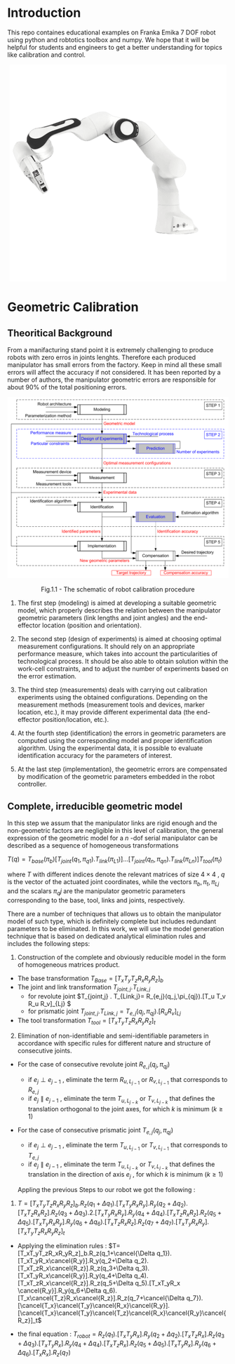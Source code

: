 # Introduction
This repo containes educational examples on Franka Emika 7 DOF robot using python and robtotics toolbox and numpy. 
We hope that it will be helpful for students and engineers to get a better understanding for topics like calibration and control.


<p align="center">
  <img src="HW1/img/banda.png" alt="Panda"/>
</p>


# Geometric Calibration

## Theoritical Background

From a manifacturing stand point it is extremely challenging to produce robots with zero erros in joints lenghts. Therefore each produced manipulator has small errors from the factory. Keep in mind all these small errors will affect the accuracy if not considered. It has been reported by a number of authors, the manipulator geometric errors are responsible for about 90% of the total positioning errors.


<p align="center">
  <img src="HW1/img/calibration_schema.png" alt="schema"/>
</p>
<p align = "center">
Fig.1.1 - The schematic of robot calibration procedure
</p>

1. The first step (modeling) is aimed at developing a suitable geometric model, which properly
describes the relation between the manipulator geometric parameters (link lengths and joint angles)
and the end-effector location (position and orientation).

2. The second step (design of experiments) is aimed at choosing optimal measurement
configurations. It should rely on an appropriate performance measure, which takes into account the
particularities of technological process. It should be also able to obtain solution within the work-cell
constraints, and to adjust the number of experiments based on the error estimation.

3. The third step (measurements) deals with carrying out calibration experiments using the
obtained configurations. Depending on the measurement methods (measurement tools and devices,
marker location, etc.), it may provide different experimental data (the end-effector position/location,
etc.).

4. At the fourth step (identification) the errors in geometric parameters are computed using the
corresponding model and proper identification algorithm. Using the experimental data, it is possible to
evaluate identification accuracy for the parameters of interest.

5. At the last step (implementation), the geometric errors are compensated by modification of
the geometric parameters embedded in the robot controller.



## Complete, irreducible geometric model
In this step we assum that the manipulator links are rigid enough and the non-geometric factors are negligible in this level of calibration, the general expression of the geometric model for a $n$ -dof serial manipulator can be described as a sequence of homogeneous transformations

$T(q) = T_{base}(  \pi_b) [ T_{joint}(q_1,   \pi_{q1}) . T_{link}(  \pi_{L1}) ] ... [ T_{joint}(q_n,   \pi_{qn}) . T_{link}(  \pi_{Ln}) ] T_{tool}(  \pi_t)$





where $T$ with different indices denote the relevant matrices of size $4 \times 4$ , $q$ is the vector of the actuated joint coordinates, while the vectors $π_b , π_t , π_{Lj}$ and the scalars $π_qj$ are the manipulator
geometric parameters corresponding to the base, tool, links and joints, respectively.

There are a number of techniques that allows us to obtain the manipulator model of such type, which is definitely complete but includes redundant parameters to be eliminated. 
In this work, we will use the model generation technique that is
based on dedicated analytical elimination rules and includes the following steps:

1. Construction of the complete and obviously reducible model in the form of
homogeneous matrices product.
* The base transformation  $T_{Base}=[T_x T_y T_z R_x R_y R_z]_b$
* The joint and link transformation $T_{joint,j} . T_{Link,j}$
  * for revolute joint $T_{joint,j} . T_{Link,j}= R_{e,j}(q_j,\pi_{qj}).[T_u T_v R_u R_v]_{Lj} $
  * for prismatic joint $T_{joint,j} . T_{Link,j}= T_{e,j}(q_j,\pi_{qj}).[R_u R_v ]_{Lj}$
* The tool transformation $T_{tool}=[T_x T_y T_z R_x R_y R_z]_t$

2. Elimination of non-identifiable and semi-identifiable parameters in accordance with specific rules for different nature and structure of consecutive joints.
* For the case of consecutive revolute joint $R_{e,j}(q_j,\pi_{qj})$
  * if $e_j \perp e_{j-1}$ , eliminate the term $R_{u,L_{j-1}}$ or $R_{v,L_{j-1}}$ that corresponds to $R_{e,j}$
  * if $e_j \parallel  e_{j-1}$ , eliminate the term $T_{u,L_{j-k}}$ or $T_{v,L_{j-k}}$ that defines the translation orthogonal to the joint axes, for which $k$ is minimum $( k \geq 1 )$


* For the case of consecutive prismatic joint $T_{e,j}(q_j,\pi_{qj})$
  * if $e_j \perp e_{j-1}$ , eliminate the term $T_{u,L_{j-1}}$ or $T_{v,L_{j-1}}$  that corresponds to $T_{e,j}$
  * if $e_j \parallel  e_{j-1}$ , eliminate the term $T_{u,L_{j-k}}$ or $T_{v,L_{j-k}}$ that defines the translation in the direction of axis $e_j$ , for which $k$ is minimum $( k \geq 1 )$

  Appling the previous Steps to our robot we got the following :
1. $T=[T_xT_yT_zR_xR_yR_z]_b . R_z(q_1+\Delta q_1) . [T_xT_yR_xR_y].R_y(q_2+\Delta q_2) . [T_xT_zR_xR_z].R_z(q_3+\Delta q_3).2. [T_xT_yR_xR_y].R_y(q_4+\Delta q_4) .[T_xT_zR_xR_z] .R_z(q_5+\Delta q_5).[T_xT_yR_xR_y]. R_y(q_6+\Delta q_6). [T_xT_zR_xR_z]. R_z(q_7+\Delta q_7). [T_xT_yR_xR_y] . [T_xT_yT_zR_xR_yR_z]_t$

  * Applying the elimination rules : 
$T=[T_xT_yT_zR_xR_yR_z]_b.R_z(q_1+\cancel{\Delta q_1}).[T_xT_yR_x\cancel{R_y}].R_y(q_2+\Delta q_2).[T_xT_zR_x\cancel{R_z}].R_z(q_3+\Delta q_3).[T_xT_yR_x\cancel{R_y}].R_y(q_4+\Delta q_4).[T_xT_zR_x\cancel{R_z}].R_z(q_5+\Delta q_5).[T_xT_yR_x \cancel{R_y}].R_y(q_6+\Delta q_6).[T_x\cancel{T_z}R_x\cancel{R_z}].R_z(q_7+\cancel{\Delta q_7}).[\cancel{T_x}\cancel{T_y}\cancel{R_x}\cancel{R_y}].[\cancel{T_x}\cancel{T_y}\cancel{T_z}\cancel{R_x}\cancel{R_y}\cancel{R_z}]_t$

  * the final equation :
$T_{robot}=R_z(q_1).[T_xT_yR_x].R_y(q_2+ \Delta q_2).[T_xT_zR_x].R_z(q_3+\Delta q_3).[T_xT_yR_x].R_y(q_4+\Delta q_4).[T_xT_zR_x].R_z(q_5+\Delta q_5).[T_xT_yR_x].R_y(q_6+\Delta q_6).[T_xR_x].R_z(q_7)$

 
